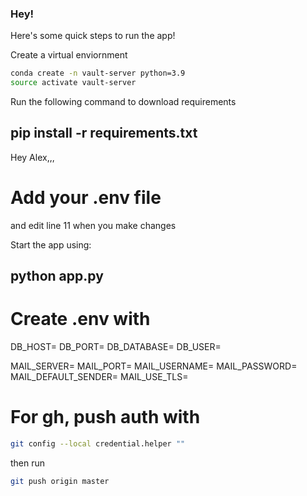 ### Hey!

Here's some quick steps to run the app!

Create a virtual enviornment

```bash 
conda create -n vault-server python=3.9
source activate vault-server
```

Run the following command to download requirements

## pip install -r requirements.txt

Hey Alex,,,

# Add your .env file 

and edit line 11 when you make changes

Start the app using:

## python app.py


# Create .env with 

DB_HOST=
DB_PORT=
DB_DATABASE=
DB_USER=

MAIL_SERVER=
MAIL_PORT=
MAIL_USERNAME=
MAIL_PASSWORD=
MAIL_DEFAULT_SENDER=
MAIL_USE_TLS=

# For gh, push auth with 
```bash
git config --local credential.helper ""
``` 

then run
```bash
git push origin master
```